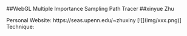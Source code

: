 ##WebGL Multiple Importance Sampling Path Tracer
##xinyue Zhu
<p>Personal Website: https://seas.upenn.edu/~zhuxiny
[![](img/xxx.png)]
Technique:






















